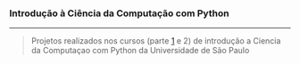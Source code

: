 ### Introdução à Ciência da Computação com Python 

--- 
> Projetos realizados nos cursos (parte [1](https://www.coursera.org/learn/ciencia-computacao-python-conceitos) e 2) de introdução a Ciencia da Computaçao com Python da Universidade de São Paulo


